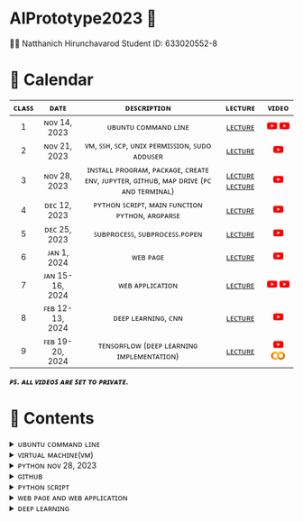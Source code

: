 # AIPrototype2023 🤖

🧑‍🎓 Natthanich Hirunchavarod Student ID: 633020552-8

# 📅 Calendar
|  ᴄʟᴀꜱꜱ  |     ᴅᴀᴛᴇ      |               ᴅᴇꜱᴄʀɪᴘᴛɪᴏɴ                        | ʟᴇᴄᴛᴜʀᴇ  | ᴠɪᴅᴇᴏ  |
|:-------:|:-------------:|:-----------------------------------------------:|:---------:|:--------:|
|   1     |  ɴᴏᴠ 14, 2023 | ᴜʙᴜɴᴛᴜ ᴄᴏᴍᴍᴀɴᴅ ʟɪɴᴇ                             | [ʟᴇᴄᴛᴜʀᴇ](lecture/LinuxCommandLine(บนเครื่อง).md) | [<img width="18" src="lecture/youtube.png"/>](https://youtu.be/AYuu9YOnjeM) [<img width="18" src="lecture/youtube.png"/>](https://youtu.be/6SzbohPKHw0)|
|   2     |  ɴᴏᴠ 21, 2023 | ᴠᴍ, ꜱꜱʜ, ꜱᴄᴘ, ᴜɴɪx ᴘᴇʀᴍɪꜱꜱɪᴏɴ, ꜱᴜᴅᴏ ᴀᴅᴅᴜꜱᴇʀ       | [ʟᴇᴄᴛᴜʀᴇ](lecture/UbuntuonCloudVM.md) | [<img width="18" src="lecture/youtube.png"/>](https://youtu.be/Dq0i3Oz0tYE)|
|   3     |  ɴᴏᴠ 28, 2023 | ɪɴꜱᴛᴀʟʟ ᴘʀᴏɢʀᴀᴍ, ᴘᴀᴄᴋᴀɢᴇ, ᴄʀᴇᴀᴛᴇ ᴇɴᴠ, ᴊᴜᴘʏᴛᴇʀ, ɢɪᴛʜᴜʙ, ᴍᴀᴘ ᴅʀɪᴠᴇ (ᴘᴄ ᴀɴᴅ ᴛᴇʀᴍɪɴᴀʟ) | [ʟᴇᴄᴛᴜʀᴇ](lecture/Python.md) [ʟᴇᴄᴛᴜʀᴇ](lecture/GitHubCommandLine.md) | [<img width="18" src="lecture/youtube.png"/>](https://youtu.be/_Ab1d2t4JsU)|
|   4     |  ᴅᴇᴄ 12, 2023 | ᴘʏᴛʜᴏɴ ꜱᴄʀɪᴘᴛ, ᴍᴀɪɴ ꜰᴜɴᴄᴛɪᴏɴ ᴘʏᴛʜᴏɴ, ᴀʀɢᴘᴀʀꜱᴇ  | [ʟᴇᴄᴛᴜʀᴇ](lecture/PythonScript.md) | [<img width="18" src="lecture/youtube.png"/>](https://youtu.be/VboIdvM2--w)|
|   5     |  ᴅᴇᴄ 25, 2023 |ꜱᴜʙᴘʀᴏᴄᴇꜱꜱ, ꜱᴜʙᴘʀᴏᴄᴇꜱꜱ.ᴘᴏᴘᴇɴ                      |  <a href="./lecture/PythonScript.md#ตอนใช้งาน">ʟᴇᴄᴛᴜʀᴇ</a> | [<img width="18" src="lecture/youtube.png"/>](https://youtu.be/TAAA8bLaDS0)|
|   6     |  ᴊᴀɴ 1, 2024 |ᴡᴇʙ ᴘᴀɢᴇ                      |  [ʟᴇᴄᴛᴜʀᴇ](lecture/Web.md) | [<img width="18" src="lecture/youtube.png"/>](https://youtu.be/2PnI5UpbXUc)|
|   7     |  ᴊᴀɴ 15-16, 2024 |ᴡᴇʙ ᴀᴘᴘʟɪᴄᴀᴛɪᴏɴ                      |  <a href="./lecture/Web.md#WebApplication">ʟᴇᴄᴛᴜʀᴇ</a> | [<img width="18" src="lecture/youtube.png"/>](https://youtu.be/hL2cL0S8K-Q) [<img width="18" src="lecture/youtube.png"/>](https://youtu.be/s2j0F4yo6TU)|
|   8     |  ꜰᴇʙ 12-13, 2024 |ᴅᴇᴇᴘ ʟᴇᴀʀɴɪɴɢ, ᴄɴɴ                          |  [ʟᴇᴄᴛᴜʀᴇ](lecture/DeepLearning.pdf) | [<img width="18" src="lecture/youtube.png"/>](https://youtu.be/jhlBLS2ATlo)|
|   9     |  ꜰᴇʙ 19-20, 2024 |ᴛᴇɴꜱᴏʀꜰʟᴏᴡ (ᴅᴇᴇᴘ ʟᴇᴀʀɴɪɴɢ ɪᴍᴘʟᴇᴍᴇɴᴛᴀᴛɪᴏɴ)   |  [ʟᴇᴄᴛᴜʀᴇ](lecture/TensorflowSequentialAPI.md) | [<img width="18" src="lecture/youtube.png"/>](https://youtu.be/BxMLE2KmuoM) [<img width="25" src="lecture/colab-logo.png"/>](https://colab.research.google.com/drive/1tnzSjm3yvZyTt9ICUBDvCvjE_tSGxKxm?usp=sharing)|

***ᴘꜱ. ᴀʟʟ ᴠɪᴅᴇᴏꜱ ᴀʀᴇ ꜱᴇᴛ ᴛᴏ ᴘʀɪᴠᴀᴛᴇ.***


# 👾 Contents
<details> 
  <summary>ᴜʙᴜɴᴛᴜ ᴄᴏᴍᴍᴀɴᴅ ʟɪɴᴇ </summary>
  
# Command Line พื้นฐานบน Ubuntu
## 1. คำสั่งพื้นฐาน
* list ทุกๆ file/folder ที่อยู่ใน folder ปัจจุบัน
  ```
  $ls
  ```
  ```
  $ls -{option}
  #ex
  $ls -ltr # บอกรายบละเอียดไฟล์
  ```
* ระบุตำแหน่งปัจจุบันที่เราอยู่ในระบบ
  ```
  $pwd
  ```  
  
## 2. การจัดการ Folder และ File
* create folder
  ```
  $mkdir {foldername}
  ```
* create file 
  ```
  $vi {filename}  # สร้างและเปิดไฟล์ขึ้นมาแก้ไข
  $vi {filename.py} # python file
  #กด i เพื่อแก้ไข
  #กด esc + :wq (ออกแบบ save สิ่งที่เราพิมพ์เข้าไป)
  #กด esc + :q! (ออกแบบไม่ save สิ่งที่อัปลงไป)
  ```
  เวลาจะพิมพ์ กด ***i*** แล้วมันจะขึ้นว่า ***INSERT*** แล้วถึงพิมพ์ได้
  หลังจากนั้นเมื่อพิมพ์เสร็จต้องการที่จะบันทึกให้กด ***esc*** แล้วพิมพ์ **:wq** (write and quit)
* เปิดไฟล์ขึ้นมาดูที่เขียนเฉยๆ
  ```
  $cat {filename}
  ```
* run code Python 
  ```
  $python {filename.py}
  ```
* delete folder
  ```
  $rm -R {foldername}
  ```
* delete file
  ```
  $rm {filename}
  ```
* เปลี่ยนชื่อ file
  ```
  $mv {file เดิม} {file ใหม่}
  $mv ./{file เดิม} ./{file ใหม่}
  # $mv file1 filex # เปลี่ยนชื่อจาก file1 เป็น filex
  ```
* change directory (เข้าไปในfolder)
  ```
  $cd {foldername}
  ```
* ออกจาก folder
  ```
  $cd # home
  $cd ~ # home
  $cd .. # ออกมา 1 step
  $cd ../.. # ออกมา 2 step
  ```
## 3. การ copy และการย้าย file/folder
ที่อยู่ของ File/Folder ในตอนสุดท้าย
![image](https://github.com/nattntn/AIPrototype2023/blob/main/lecture/%E0%B8%81%E0%B8%B2%E0%B8%A3%E0%B8%88%E0%B8%B1%E0%B8%94%E0%B8%81%E0%B8%B2%E0%B8%A3%E0%B9%84%E0%B8%9F%E0%B8%A5%E0%B9%8C.jpg)
* หลักการ
  ```
  $cp {ที่อยู่ต้นทางของ file/folder ที่ต้องการคัดลอก} {ที่อยู่ปลายทางที่ต้องการที่จะคัดลอก file/folder ไป}
  $mv {ที่อยู่ต้นทางของ file/folder ที่ต้องการย้าย} {ที่อยู่ปลายทางที่ต้องการที่จะย้าย file/folder ไป}
  ```
* Copy file
  ```
  $cp ./filex ~/testfolder1/testfolder1_1/. # ~ กลับไปที่ home ก่อน
  ```
  ```
  # copy file1 in testfolder1 to testfolder1_1_1
  $cp ./file1 ./testfolder1_1/testfolder1_1_1/.
  # cp ที่นี่/ชื่อไฟล์ ที่นี่/เข้าไปที่1_1/เข้าไปที่1_1_1/เอาไว้ตรงนี้
  ```
* Copy and change the file name
  คัดลอกไฟล์ 1 ไปที่ testfolder1_1_1 โดยให้มีชื่อว่า file2
  ```
  $cp ./file1 ./testfolder1_1/testfolder1_1_1/file2
  ```
* Copy folder
  ```
  # copy folder + change folder name แต่เอาไว้ที่เดิม
  $cp -R ./testfolder1_1_1 ./testfolder1_1_2
  ```
* Move file
  ```
  $ mv ./filex ~/testfolder2/. # ~ home
  $ mv ./filex ../../../testfolder2/.
  ```
# ยกเลิกคำสั่ง
> ctrl+c
# Homework
copy filex in testfolder1_1 to testfolder1_1_2 and change file name to filey
```
cp ./filex ~/testfolder1/testfolder1_1/testfolder1_1_2/filey
```
</details>

<details> 
  <summary>ᴠɪʀᴛᴜᴀʟ ᴍᴀᴄʜɪɴᴇ(ᴠᴍ) </summary>
  
![VM](https://github.com/nattntn/AIPrototype2023/blob/main/lecture/VM.jpg)
 # 1.การสร้าง VM
เข้า Azure -> Education -> VM -> Create a virtual machine
> password: Nat{National ID}_
 # 2. login/logout  VM จาก PC
 ```
 $ssh username@IP #login
 $exit #logout //จบ section
 ```
 # 3. Move file/folder in PC to Cloud and vice versa 
 __ตอนย้ายต้องอยู่ในเครื่องเท่านั้น!!__
* Format
  ```
  $scp {ที่อยู่ต้นทาง} {ที่อยู่ปลายทาง}
  ```
* ส่งไฟล์จากเครื่องเราไปบน Cloud
  ```
  $scp ./xxx nattntn@IP:/xxx/xxx/.
  $scp -r testfolder1/ nattntn@IP:/home/nattntn/. # cp folder in PC to Cloud
  ```
* ดึงไฟล์จาก cloud มาเครื่องเรา
  ```
  $scp nattntn@IP:/xxx/xxx/yyy.py /home/nattntn
  $scp nattntn@IP:/home/yoke/print.py /home/nattntn # move file from folder name york  on nattntn Cloud to PC
  ```
 # 4. Cloud Shell (ใช้ Terminal on Internet)
 > Shell.Azure.com
* ครั้งแรก ssh เข้า VM ก่อน
  ```
   $ssh username@IP #login
   $exit #logout //จบ section
  ```
* Upload file <ต้องอยู่บน shell แล้วค่อย scp to cloud >
  ```
  # 1. upload file on shell
  # 2. scp file to cloud
  $scp rog.png nattntn@IP:/~/. # ย้ายมาhome // ทำบนshell
  ```
  # 5. สร้างเครื่องที่ให้เพื่อนเข้ามาใช้บน Cloud เราร่วมกันได้
  * 1. สร้างเครื่องให้เพื่อน
    ```
    $sudo adduser {ชื่อเครื่อง} #sudo = super user (เจ้าของเครื่อง) do
    # password
    ```
  * 2. ให้เพื่อนลองเข้า Cloud ที่เราสร้าง บน เครื่องเพื่อน
    ```
    $ssh {ชื่อเครื่องที่สร้าง}@IP #IP super user
    $htop # ดูว่าเพื่อนเข้ามายัง
    ```
  * 3. แก้ไข Permission ของเครื่องที่สร้าง
    super user แก้ไขได้
    ```
    $sudo chmod 755 yoke # chmod = change mode // 7 = owner(r|w|x), 5 = group (r|-|x),5 =other (r|-|x)
    ```
</details>

<details> 
  <summary>ᴘʏᴛʜᴏɴ ɴᴏᴠ 28, 2023</summary>

# Install miniconda
[miniconda](https://docs.anaconda.com/free/miniconda/)
- 1. Install on cloud (VM)
```
mkdir -p ~/miniconda3
wget https://repo.anaconda.com/miniconda/Miniconda3-latest-Linux-x86_64.sh -O ~/miniconda3/miniconda.sh
bash ~/miniconda3/miniconda.sh -b -u -p ~/miniconda3
rm -rf ~/miniconda3/miniconda.sh
```
Paste and enter
```
~/miniconda3/bin/conda init bash
~/miniconda3/bin/conda init zsh
```
done!!
- 2. Exit VM
- 3. เข้า VM ใหม่ เพื่อให้ package ที่โหลดเพิ่มไปทำงาน
     ถ้าใช้ได้เเล้วจะเป็นแบบ
     >> (base) nattntn@nattntn:~$
   - check version python and test code
     ```
     (base) nattntn@nattntn:~$ python
     >>> print('xx')
         xx
     >>> exit() # ออกจาก python
     ```
- ย้ายไฟล์จาก cloud ของเพื่อน ลงเครื่องของเรา
  **ย้ายที่เครื่อง**
  ```
  $ nattntn@LAPTOP.......:~$ scp nattntn@IP:/home/yoke/{ชื่อไฟล์} /home/nattntn
  ```

# Install program in Linux 
- Format
  ```
  $ sudo snap install {ชื่อโปรแกรม}
  ```
  ex.
  ```
  $ sudo snap install ffmpeg  # มันจะทำการ download จาก internet ให้เลย
  or
  ```
  $ atp install {ชื่อโปรแกรม}
  ```
- **ทุกโปรแกรมจะมีคำสั่ง $man**
  ```
  $ man ls  # = manual ดูว่ามีคำสั่งอะไรให้เลือกใช้บ้าง
  ```
  or
  ```
  $ {ชื่อโปรแกรม} -h # บอกว่าโปรแกรมนี้มี option  อะไรให้ใช้บ้าง
  $ ffmpeg -h
  ```
  - ex.
  ```
  $ ls -l # ดูรายละเอียดไฟล์
  $ ls -lt # ดูรายละเอียดไฟล์แบบใหม่สุดอยู่บน
  $ ls -ltr # ดูรายละเอียดไฟล์แบบใหม่สุดอยู่ล่าง
  $ ls -ltrh # ดูรายละเอียดไฟล์แบบภาษาพูด --> ขนาดไฟล์ที่คนพูดกัน --> h=human
  ```
# Install package (ที่จำเป็น)
> Linux เวลาคนใช้ จะใช้ร่วมกันหลายคน **ดังนั้น**ถ้าเราโหลด program มาแบบ **sudo** คนอื่นก็จะสามารถใช้โปรแกรมเราได้ด้วย  
> *แต่ถ้าไม่อยากให้คนอื่นใช้ด้วย/งานเรา version ไม่ตรงกับงานคนอื่น* ก็สร้าง **"Environment"** ขึ้นมา เป็นโลกของเรา 1ใบ python ของเราคนเดียว

โดยปกติ
```>> (base) ```  คือ python version หลักที่ทุกคนใช้กัน ```ssh``` เข้ามาก็ใช้ได้เลยไม่ต้องมี env อะไร โดยจะเป็น **version ใหม่ล่าสุด**  
แต่บางอัน เช่น tensorflow ก็ใช้ได้เเค่กับ python version 3.8 ก็เลยต้องสร้าง env 😿

## [Create environment](https://conda.io/projects/conda/en/latest/user-guide/tasks/manage-environments.html#activating-an-environment)
**ต้องมี miniconda** **ต้องอยู่ใน VM**  
- 1. สร้าง Environment (แค่ตอนเริ่ม)
     ```
     $ conda create -n {ชื่อ env} python = {versionที่ต้องการ}
     ```
     ex.
     ```
     $ conda create -n deeptooth38 python = 3.8 # 3.8 จะโหลด v. ใหม่ล่าสุดของ 3.8 มา หรือถ้าเราต้องการเจาะจงก็ระบุลงไปได้เลย เช่น 3.8.2
     ```
- 2. เข้าไปใช้งาน env
       ```
       $ conda activate {ชื่อ env}
       ```
       ex.
       ```
       $ conda activate deeptooth38
       ```
       หน้าตาหลังจากเข้ามา ```(deeptooth38) nattntn@nattntn:$```
- 3. เลิกใช้งาน env (ก่อนจะไปใช้ env อื่น)
      ```
      $ conda deactivate {ชื่อ env}
      ```
      ex.
      ```
      $ conda deactivate deeptooth38
      ```
## Format install package
อยู่ใน VM และเข้า env แล้ว
```
$ conda install {ชื่อpackage}
```

## Install Pandas package
```
$ conda install pandas(=versionที่ต้องการ ถ้าไม่ระบุจะเป็น version ใหม่ล่าสุด)
```
- check ว่า install ได้
  ```
  $ import pandas #ได้
  ```
## Install Jupyter notebook package
```
$ conda install notebook
```
**แต่ยังไม่สามารถเรียกใช้ได้ ต้องใช้คำสั่งพิเศษในการเข้าใช้งาน ```ssh -L ```(tunnel)**

### [Tunnel](https://www.techtarget.com/searchsecurity/tutorial/How-to-use-SSH-tunnels-to-cross-network-boundaries#:~:text=The%20%2DL%20option%20is%20used,to%20access%20a%20remote%20resource.)
> The -L option is used to bind a port on the local machine with a remote port at the remote destination IP address. The port is bound through the connection to the user account at the ssh_server.  
![image](https://github.com/nattntn/AIPrototype2023/blob/main/lecture/ssh_local_port_forwarding_tunnel.png)

- syntax:
  ```
  $ ssh -L local_port:remote_destination:remote_port user@ssh_server
  ```

  ### section
  > ใน VM มี section ในการทำงาน โดยหากเราหลุดจาก VM/exit ทุกอย่างที่ run ไว้ก็จะหาย
    ซึ่งการ run code ใน jupyter ต้องใช้ระยะเวลา ดังนั้นจึงทีสิ่งที่เรียกว่า **screen** เข้ามาช่วยให้เวลาเราออกจาก VM สิ่งที่เรา run ทิ้งไว้จะไม่หยุด หากเรา run ค้างไว้ใน screen
  
  ![image](https://github.com/nattntn/AIPrototype2023/blob/main/lecture/section.jpg)
  
  ### Screen
  > screen  คือการสร้าง section ใหม่ขึ้นมา โดยที่มันจะไม่เชื่อมกับ ```ssh`` ซึ่งมันก็จะ run ต่อไปเรื่อยๆ จนกว่าเราจะปิด screen / ปิด VM (ใน Azure)/คอม??
- 1. สร้าง Screen
    ```
    $ screen -S {ชื่อscreen} # S = start /section
    # ex
    $ screen -S sc1
    ```
    มันจะเข้าไปใน screen --> ``` ctrl+a``` ยกนิ้วขึ้น แล้วกด ```d```(detach) คือการตัดตัวเองออกมาจาก screen แต่ screen ยัง  run อยู่ เพราะเราไม่ได้ปิด
- 2. เข้าไปใน screen ที่สร้าง
     ```
     $ screen -R {ชื่อscreen}
     # ex
     $ screen -R sc1
     ```
     - 1. ลองออกจาก ssh
       ออกจาก screen ``` ctrl+a``` ยกนิ้วขึ้น แล้วกด ```d``` แล้ว ```exit``ออกจาก ssh
     - 2. เข้า ssh แล้ว เข้า screen ใหม่ จะเห็นว่า ที่ run ค้างไว้ยังคง run อยู่ เเม้เราจะ**ออกจาก ssh**
- 3. ปิด screen /(delete?)
     ``` ctrl+a``` ยกนิ้วขึ้น แล้วกด ```k```(kill)
- 4. ดูว่ามี screen อะไรบ้าง /(ที่รันอยู่??)

### จะใช้ jupyter notebook
- 1. เข้า VM
     ``` ssh username@IP```
- 2. สร้าง screen
  ```
  $ screen -S notebook
  ```
- 3. activate env
     ```
     $ conda activate deeptooth38
     ```
- 4. run jupyter
     ```
     $jupyter notebook
     ```
- 5. ออกจาก screen  
     ``` ctrl+a``` ยกนิ้วขึ้น แล้วกด ```d```
- 6. ออกจาก ssh
     ``` exit```
- 7. เข้า VM แบบ**Tunnel**
     format
     ```
     $ ssh -L myport:localhost:screenport username@IP
     ```
     ex.
     ```
     $ ssh -L 8866:localhost:8888 nattntn@IP
     ```
- 8. เข้าไปใน screen ที่สร้าง
     ```
     $ screen -R notebook
     ```
- 9.  copy URL มา แล้วไปวางไว้ที่ช่อง search บน browser แล้วเปลี่ยนจาก port 8888 เป็น 8866  
     **ตอนนี้อยู่ในเครื่องเราแล้ว runได้นานเท่าที่ต้องการ**
</details>

<details> 
  <summary>ɢɪᴛʜᴜʙ</summary>
  
# Setting your Git username for every repository on your computer (1st)
**on vm**

## [Set a Git username:](https://docs.github.com/en/get-started/getting-started-with-git/setting-your-username-in-git)
```
git config --global user.name "nattntn"   # "{ชื่อgithubเรา}"
```

## [Set a Git email:](https://docs.github.com/en/account-and-profile/setting-up-and-managing-your-personal-account-on-github/managing-email-preferences/setting-your-commit-email-address)
```
git config --global user.email "natthanich.h@kkumail.com" # "YOUR_EMAIL_sign in git"
```

# Clone GitHub 
- 1. สร้าง folder รวบรวม code
```
$ mkdir codes
```
- 2. เข้า GitHub ที่ต้องการ clone
- 3. กด ที่  **<> codes** ---> **HTTPS**---> **copy**
 
     
     <img src="https://github.com/nattntn/AIPrototype2023/blob/main/lecture/clone%20git.png" width="400" height="400" />
- 4. clone (load repository to your VM)
     ```
     $ git clone https://github.com/nattntn/AIPrototype2023.git
     ```
# Up file/code to GitHub on Internet
- 1. แก้ README (ลอง)
     ```
     $ vi README.md
     ```
- 2. check ว่า file ไหนถูกแก้ไขไปบ้าง
     ```
     $ git status
     ```
- 3. save file ลงบน GitHub on Internet
     ```
     $ git add "{filename}"
     $ git commit -m "{comment}"
     $ git push  # push file to GitHub
     ```
     > username: nattntn  
     > password: [personal access token on GitHub](https://stackoverflow.com/questions/68775869/message-support-for-password-authentication-was-removed?fbclid=IwAR0AMgckkSa4nNCk67TvtlVrZLl1LF_t3ssdQ5mq32emEpDgSLTT_LHYLOE)  
     > <img src="https://github.com/nattntn/AIPrototype2023/blob/main/lecture/personal%20access%20token%20on%20github.png" width = "400" heigth="200"/>


# Clone GitHub to your PC
**on PC**
## 1.เชื่อม Folder ที่ทำให้ PC(your window) เห็น Terminal(Ubuntu)
**ทำให้เราสามารถแก้ Code บน VS Code ได้**
- 1. ออกมาให้เห็น File บน systems
     ```
     $ cd ../..
     ```
- 2. เข้าไปใน drive ในเครื่องทั้งหมด (c d e)
     ```
     $ cd /mnt
     ```
 - 3. เข้าไปใน drive C
      ```
      $ cd /c
      ```
 - 4. สร้าง drive ที่เชื่อมกันระหว่าง forder ของ window กับ Terminal
      ```
      :/mnt/c$ mkdir Ubuntu #มี Ubuntu ในเครื่องแล้ว
      ```
 - 5. ``cd``กลับมาอยู่ที่ /home/nattntn
 - 6. สร้าง forder บน Terminal ที่จะเอาไว้เชื่อมกับ PC
   ```
   $ mkdir Outside
   ```
- 7. link drive in your PC and terminal
     *format*
     ```
     ln -s {drive ต้นทางที่จะ link} {ที่อยู่ปลายทางที่จะเก็บ} # ln = link, s = Symbolic (link แบบไม่ย้ายไฟล์มา)
     ```
     *ex.*
     ```
     /home/nattntn/outside:$ ln -s /mnt/c/Ubundu /home/nattntn/outside
     ```
     **ตอนนี้ เมื่อเราลากไฟล์อะไรมาใส่ใน file Ubuntu on window  มันก็จะมาอยู่บน teminal file outside ของเราด้วย**

## 2. Setting your Git username for every repository on your computer (1st)
**on PC**

### [Set a Git username:](https://docs.github.com/en/get-started/getting-started-with-git/setting-your-username-in-git)
```
git config --global user.name "nattntn"   # "{ชื่อgithubเรา}"
```

### [Set a Git email:](https://docs.github.com/en/account-and-profile/setting-up-and-managing-your-personal-account-on-github/managing-email-preferences/setting-your-commit-email-address)
```
git config --global user.email "natthanich.h@kkumail.com" # "YOUR_EMAIL_sign in git"
```

### Clone GitHub 
- 1. เข้า GitHub ที่ต้องการ clone
- 2. กด ที่  **<> codes** ---> **HTTPS**---> **copy**
 
     
     <img src="https://github.com/nattntn/AIPrototype2023/blob/main/lecture/clone%20git.png" width="400" height="400" />
- 3. clone (load repository to your terminal/PC)
     ```
     nattntn:LAP..:~outside/Ubuntu$ git clone https://github.com/nattntn/AIPrototype2023.git
     ```
</details>

<details> 
  <summary>ᴘʏᴛʜᴏɴ ꜱᴄʀɪᴘᴛ</summary>
  
# อธิบายว่าวันที่ 12/12/66 จะเรียนอะไร

> ปกติเวลาเขียน code จะมีทั้งแบบ **.ipynb** กับ **.py**  
> วันนี้จะมาเรียนเขียน Python Scrip (.py) ที่run บน command line  
> และ step  ในการเขียน code ก่อนไป run บน server จริง ๆ

# Step ในการ code file.py

1. เปิด terminal ในเครื่องเรา  ``` $ cd outside/Ubuntu/AIPrototype2023```
2. ```$ git pull```  ดึงไฟล์ล่าสุดจาก internet ลงมา **ต้องทำก่อน code ทุกครั้ง**
3. ssh เข้า VM
4. มาอยู่ที่หน้า  terminal ที่อยู่เครื่องเรา
5. สร้างไฟล์ . py ในเครื่องเรา

    ```
   $ code firstpy.py
   # ถ้ายังไม่มี file คำสั่ง code จะสร้าง file  ใหม่
   # ถ้ามี file แล้ว คำสั่ง code จะไปดึง file name นี้มาแก้ไข
   ```
   พิมพ์  ``` print("First py")``` แล้ว save in VS code
   
7. ออกมา ```$ ls``` ดูfile ใน terminal
8. up ขึ้น GitHub
 
   ```
   $ git status
   $ git add {file name}
   $ git commit -m "comment"
   $ git push
   ```
   
9. เข้า ไปที่ VM แล้วดูว่าเรามี env  อะไรที่สร้างไว้เเล้ว
 
   ```
   (base)  : $ conda env list
   ```
   
10. activate env

     ```
    $ conda activate deeptooth38
    ````
     
12. run firstpy.py

     ```
    (deeptooth38)  :$ python firstpy.py
    ```
    output
    > First py

# [Python Main Function](https://www.geeksforgeeks.org/python-main-function/)
> Main Function ใช้ควบคุม flow ของ program โดยลำดับการทำงานจะทำตาม Main fc
> ดังนั้น จึง**จำเป็น**ต้องมี Main fc เพื่อที่เวลาเริ่ม program มา จะได้รู้ว่าต้อง run อะไรก่อน โดยดูจาก main fc (ถ้าไม่มีอะไรต้อง run ก่อน)

 ```javascript
// Python program to demonstrate 
// main() function 


print("Hello") 

// Defining main function 
def main(): 
	print("hey there")  // have only process


// Using the special variable 
// __name__ 
if __name__=="__main__": 
	main()
```
Output  
> Hello  
> hey there


# รับ input จากภายนอก  
[Argparse](https://docs.python.org/3/library/argparse.html)
> code ที่ดี ถ้าเสร็จแล้วไม่ควรมาแก้ซ้ำๆ ถ้าจะแก้แค่ input เฉยๆ 
``` javascript
import argparse  

def parse_input(): // จำแนก input 
    parser = argparse.ArgumentParser() // เรียก Parser มาใช้

// กำหนด argument ของ input กี่ตัวก็ได้แล้วแต่เรา

    parser.add_argument( // กำหนด argument โดย input ตัวแรกจะใส่คำว่า "--num" เพื่อให้เอาตัวเลขไปใช้ใน code ของเราได้
        '--num',
        type=int,
        required=True, // ถ้าไม่ใส่argument นี้ code จะ error
        help= 'input for the multiplyby9 function' // เพื่อเอาไว้ดูว่า argument นี้เราเอาไว้เติมอะไร    
    )
    parser.add_argument( //ใส่  input เข้าไปอีกตัว
        '--xx',
        type=int,
        default=7,
        help= 'input for xx'     
    )
    args = parser.parse_args()
    return args // return ค่าที่เก็บมา

def printHello():
    print("Hello world!") // have only process

def multiplyby9(inputV):
    print(9*inputV) // have input and process

if __name__ == "__main__":
    input_v = parse_input() // ดึง input ที่ใส่เข้ามาก่อน
    print(f'the input XX is {input_v.xx}')//.xx เอา ตห.ที่ xx  มาแสดงผล
    print('we are in the main function')
    multiplyby9(input_v.num)
    printHello()
```

``--`` input หลายตัว   
``-`` input ตัวเดียว
## ตอนใช้งาน
```$ python firstpy.py --num {numberที่ต้องการ}```  
```$ python firstpy.py --help```
output 
> the input XX is {xx}  
> we are in the main function
> 9*inputV (ตัวเลขที่คูณแล้ว)  
> Hello world!

# ใช้_Python_สั่งงาน_Program_อื่น_25/12/66
[subprocess package](https://docs.python.org/3/library/subprocess.html)
- run code ซ้ำ ๆ ธรรมดา
- .Popen  ดึง output จาก Program อื่น มาใช้ต่อ
  
> file python  แบบพิเศษที่สามารถไปเรียกใช้ **program** อื่น หรือ **python** อื่นๆ ที่เขียนจบแล้วมาใช้ร่วม เพื่อลดการเขียน Code ซ้ำซ้อน  
> เราจะต้องใช้ subprocess เมื่อ...  
> ต้องการ run งานร่วมกับ Program สำเร็จรูปอื่น ๆ หรือ code python  อื่น ๆ ที่เขียนเสร็จแล้ว

## basic terminal command
### ถ้า run ```$ python python_subprocess``` แบบให้ดูรายละเอียดไฟล์
```javascript
import subprocess // สำหรับ run terminal command (ทุกอันที่สามารถ run บน terminal ได้เราจะสามารถใช้ subprocess run ได้)// นำที่มี Output/~output มาแสดง

if __name__ == "__main__":
    //basic terminal command
    subprocess.run(["ls", "-ltr"]) // command ใน subprocess จะเขียนเป็น list ช่องว่าง ใช้  ,
```
git push to GitHub  
เข้า VM ```ssh``  
git pull  
output  
> <img src="https://github.com/nattntn/AIPrototype2023/blob/main/lecture/output_subprocess.jpg" width = "600" heigth="600"/>

### ถ้า run ```$ python python_subprocess``` แบบให้ดูรายละเอียดไฟล์ แล้วถ้ามี testfolder1 ให้ลบ
```javascript
import subprocess // สำหรับ run terminal command (ทุกอันที่สามารถ run บน terminal ได้เราจะสามารถใช้ subprocess run ได้)// นำที่มี Output/~output มาแสดง

if __name__ == "__main__":
    //basic terminal command
    subprocess.run(["ls", "-ltr"]) // command ใน subprocess จะเขียนเป็น list ช่องว่าง ใช้  ,
    subprocess.run(["rm","-r","/้home/nattntn/testfolder1"])//ลบ testfolder1
```
git push to GitHub  
เข้า VM ```ssh``  
git pull  
output  
### ถ้า run ```$ python python_subprocess``` แล้วให้มัน run file ``firstpy.py``

```javascript
import subprocess // สำหรับ run terminal command (ทุกอันที่สามารถ run บน terminal ได้เราจะสามารถใช้ subprocess run ได้)// นำที่มี Output/~output มาแสดง

if __name__ == "__main__":
    print('first run num = 100 xx= 90') \\ แค่ print
    subprocess.run(["python","firstpy.py", "--num", "100","--xx", "90"])
    print("-"*80)
    print('second run num = -10 xx= -90')
    subprocess.run(["python","firstpy.py", "--num", "-10","--xx", "-90"])
    print("-"*80)
    print('third run num = 0')
    subprocess.run(["python","firstpy.py", "--num", "0"])
    print("-"*80)
```

git push to GitHub  
เข้า VM ```ssh``  
git pull  
output  
> <img src="https://github.com/nattntn/AIPrototype2023/blob/main/lecture/output_subprocess_2.jpg" width = "600" heigth="600"/>

### ถ้า run ```$ python python_subprocess``` แล้วให้มันสามารถเอา output จาก Program อื่นไปใช้งานต่อได้ 
```Popen``` --> เพื่อไปรับ  output
```javascript
import subprocess // สำหรับ run terminal command (ทุกอันที่สามารถ run บน terminal ได้เราจะสามารถใช้ subprocess run ได้)// นำที่มี Output/~output มาแสดง

if __name__ == "__main__":
    //use output from other program
    process_output = subprocess.Popen(["python","firstpy.py", "--num", "0"],
                                      stdout=subprocess.PIPE,
                                      stderr=subprocess.PIPE)
//process_output เก็บ output , error 
    out, err = process_output.communicate()
    print(out.decode('utf-8')) // เรียกดู output
    print(len(out.decode('utf-8'))) // นับจำนวนพยางค์ชนะ Output


    //HW เขียน subprocess sum output ทั้งหมดของ command 3 อันข้างบน (ตัวเลขก่อน Hello world!)
```
git push to GitHub  
เข้า VM ```ssh``  
git pull  
output  
> <img src="https://github.com/nattntn/AIPrototype2023/blob/main/lecture/output_subprocess_3.jpg" width = "600" heigth="600"/>


# HW เขียน subprocess sum output ทั้งหมดของ command 3 อันข้างบน (ตัวเลขก่อน Hello world!)
[python_subprocess_HW1](https://github.com/nattntn/AIPrototype2023/blob/main/python_subprocess_HW1.py)
 1. ``$ vi python_subprocess_HW1.py`` แก้เลข ต่างๆ
 2. `` git checkout python_subprocess_HW1.py`` ให้ไฟล์นี้กลับไปเหมือนตอนแรกที่ยังไม่แก้เลข
 3. ``git pull`` ดูการเปลี่ยนแปลง
</details>

<details> 
  <summary>ᴡᴇʙ ᴘᴀɢᴇ ᴀɴᴅ ᴡᴇʙ ᴀᴘᴘʟɪᴄᴀᴛɪᴏɴ</summary>

# WEB (1/2/67)
## การสร้าง web มี 3 แบบ
- 1. **Web page**
  > เป็น web ที่เราเอาข้อมูลของเราใส่เข้าไป เพื่อให้คนอื่นเข้ามาดูข้อมูลของเรา  
  > ภาษาที่ใช้ **HTML**(จัดรูปแบบบหน้า), **CSS**(ช่วย HTML ในการจัดหน้าให้สวยงาม), **javascript** (ควบคุมการทำงาน การกดปุ่มของเครื่อง)
- 2. **Web application**
  > ภาษาที่ใช้ **HTML**(จัดรูปแบบบหน้า), **CSS**(ช่วย HTML ในการจัดหน้าให้สวยงาม), **javascript** (ควบคุมการทำงาน การกดปุ่มของเครื่อง)
  > **+ Server side script** (ใช้ในการคิดคำนวณผลลัพทธ์)  
     >> Server side script เช่น Python (Flask package) : ทำให้ user run บน com ที่ไม่ต้องแรงมากได้เพราะมัน run บน  server และทำให้ code ของ dev ไม่หลุดไปไหน
- 3. **Web service**
  > ใช้แค่ Server side script Python (Flask package)  เพราะไม่ได้ต้องการให้คนมาใข้

# WebPage
<br/>
<div align="center" >
  <img class="logo"src="https://github.com/nattntn/AIPrototype2023/blob/main/lecture/logo3.svg" style="float: center;" style="transform: scale(0.2);">  
</div>

<div align="center" >
  <a href="https://nattntn.github.io/DentAI_webpage/">DentAI</a>  
  <a href="https://github.com/nattntn/DentAI_webpage">Source Code</a>  
</div>

## How to activate web page on GitHub
<img src="https://github.com/nattntn/AIPrototype2023/blob/main/lecture/activate%20web%20page.jpg" width = "600" heigth="600"/>

# WebApplication
<br/>
<div align="center" >
  <img class="logo"src="https://github.com/nattntn/AIPrototype2023/blob/main/lecture/logo3.svg" style="float: center;" style="transform: scale(0.2);">  
</div>

<div align="center" >
  <a href="#">DentAI</a>  
  <a href="https://github.com/NarawitPrathansap/Webapp">Source Code</a>  
</div>

## Workflow of our system
<div align="center" >
   <img class="logo"src="https://github.com/nattntn/AIPrototype2023/blob/main/lecture/workflow%20of%20our%20system.svg" style="float: center;">
</div>
</details>

<details> 
  <summary>ᴅᴇᴇᴘ ʟᴇᴀʀɴɪɴɢ</summary>

# Perceptron
<br/>
<div align="center" >
    <img class="Sigmoid"src="https://miro.medium.com/v2/resize:fit:1400/1*KNZZYteeBqkJViS1_LT1CQ.gif" style="float: center;" >  
</div>

# [Activation Function for Deep Learning](https://machinelearningmastery.com/choose-an-activation-function-for-deep-learning/)
> activation function หรือ transfer function  เป็น ฟังก์ชันในโครงข่ายประสาทเทียมที่กำหนดวิธีการแปลงผลรวมถ่วงน้ำหนักของ input ให้เป็น output (กำหนดค่าให้อยู่ในเกณฑ์ ที่กำหนด)

## Activation for Hidden Layers
   
  - Rectified Linear Activation (ReLU) **นิยม**
  - Logistic (Sigmoid)
  - Hyperbolic Tangent (Tanh)

   ### Rectified Linear Activation (ReLU)
  <br/>
  <div align="center" >
       <img class="RELU"src="https://github.com/nattntn/AIPrototype2023/blob/main/lecture/RELU_activation.jpg" style="float: center;" >  
  </div>
  
  > The ReLU function is calculated as follows:  
  > max(0.0, x)

  **หมายความว่า ถ้าค่า Weighted Sum ที่ได้หลังจากรวม(Input x Weight) ทุกค่าแล้ว มี ค่าต่ำกว่า 0 จะให้ output เป็น 0 โดยทันที หากค่ามากกว่าหรือเท่ากับ 0 ก็จะได้ output เป็นค่านั้น ๆ**


  ### Logistic (Sigmoid)
  <br/>
  <div align="center" >
       <img class="Sigmoid"src="https://github.com/nattntn/AIPrototype2023/blob/main/lecture/sigmoid_activation.png" style="float: center;" >  
  </div>
   
  > range (0, 1)
  > ฟังก์ชันเป็น Curve รูปตัว S 

  **หมายความว่า ถ้าค่า Weighted Sum ที่ได้หลังจากรวม(Input x Weight) ทุกค่าแล้ว Output จะมีค่าระหว่าง 0 – 1 ดังนั้นจึงเหมาะกับงานที่คำตอบเป็นแบบ binary (0,1) โดยยิ่ง Probability มาก (ลู่ 
    เข้าหา 1) output ที่ได้จะเป็น 1 ในขณะที่ถ้า Probability (ลู่เข้าหา 0) output ที่ได้จะเป็น 0**


  ### Hyperbolic Tangent (Tanh))
  <br/>
  <div align="center" >
       <img class="Tanh"src="https://github.com/nattntn/AIPrototype2023/blob/main/lecture/Tanh_activation.png" style="float: center;" >  
  </div>
   
  > range (-1, 1)
  > คล้าย Sigmoid และ ฟังก์ชันเป็น Curve รูปตัว S

## Activation for Output Layers

  - Linear
  - Logistic (Sigmoid)
  - Softmax

### Linear
  <br/>
  <div align="center" >
       <img class="Linear"src="https://miro.medium.com/v2/resize:fit:1400/1*tldIgyDQWqm-sMwP7m3Bww.png" style="float: center;" >  
  </div>

  > range (-infinity, infinity)

### Softmax
  <br/>
  <div align="center" >
       <img class="Softmax"src="https://ambrapaliaidata.blob.core.windows.net/ai-storage/articles/6.jpg" style="float: center;" >  
  </div>

  # การสร้าง Neural Network ด้วย Tensorflow Sequential API 
1. Sequential (ง่าย แต่สร้างได้แต่แบบไม่ซับซ้อน (วิ่งได้เเต่แบบเส้นตรง))
2. Functional (ยากขึ้นมาอีกนิด แต่สามารถปรับเส้นทาง ให้มีความซับซ้อนได้)
3. Subclassing (ยากสุด แต่สามารถแก้ไขได้ตามที่เราต้องการ)

# Sequential
## Import
```
import tensorflow as tf # run
from tensorflow import keras #API / UI
from tensorflow.keras import layers
```
## Define type 1 
```
# Define Sequential model witn 3 layers
model = keras.Sequential(
    [
     keras.Input(shape=(4,)),
     layers.Dense(2, activation="relu",name="layer1"),
     layers.Dense(3, activation="relu",name="layer2"),
     layers.Dense(5, activation="softmax",name="output")
    ]
)
```
## Define type 2
```
model2 = keras.Sequential()
model2.add(keras.Input(shape=(4,)))
model2.add(layers.Dense(2, activation="relu"))
model2.add(layers.Dense(3, activation="relu"))
model2.add(layers.Dense(5, activation="softmax"))
```

# Functional
## Import
``` 
import numpy as np
import tensorflow as tf
from tensorflow import keras
from tensorflow.keras import layers
```
## create model
```
input_images = keras.Input(shape=(32, 32, 3), name="img") # input shape shape=(32, 32, 3)
model = layers.Conv2D(32, (3, 3), activation="relu", name="conv1")(input_images) # (input_images) input จาก output  layer ก่อนหน้า
model = layers.MaxPooling2D((2, 2), name="maxpool1")(model)
model = layers.Conv2D(64, (3, 3), activation='relu', name="conv2")(model)
model = layers.MaxPooling2D((2, 2), name="maxpool2")(model)
model = layers.Conv2D(64, (3, 3), activation='relu', name="conv3")(model)
model = layers.Flatten(name="Flatten")(model)
model = layers.Dense(64, activation='relu', name="activation")(model)
output = layers.Dense(10, name="output")(model)

my_model = keras.Model(input_images, output, name = "mymodel")
```

# ResNet
มี skip connection
```
inputs = keras.Input(shape=(32, 32, 3), name="img")
x = layers.Conv2D(32, 3, activation="relu")(inputs)
x = layers.Conv2D(64, 3, activation="relu")(x)
block_1_output = layers.MaxPooling2D(3)(x)

x = layers.Conv2D(64, 3, activation="relu", padding="same")(block_1_output)
x = layers.Conv2D(64, 3, activation="relu", padding="same")(x)
block_2_output = layers.add([x, block_1_output]) # รับ output ทั้งแบบปกติ และ ที่เป็น skip connection

x = layers.Conv2D(64, 3, activation="relu", padding="same")(block_2_output)
x = layers.Conv2D(64, 3, activation="relu", padding="same")(x)
block_3_output = layers.add([x, block_2_output])

x = layers.Conv2D(64, 3, activation="relu")(block_3_output)
x = layers.GlobalAveragePooling2D()(x) # sum ออกมาเป็นเส้นยาวๆ
x = layers.Dense(256, activation="relu")(x)
x = layers.Dropout(0.5)(x)
outputs = layers.Dense(10)(x)

resnet_model = keras.Model(inputs, outputs, name="toy_resnet")
resnet_model.summary()
```

# Tensorflow Data Pipeline  
- [data augmentation](https://machinelearningmastery.com/how-to-configure-image-data-augmentation-when-training-deep-learning-neural-networks/)
- ระบุ path
  - 1. flow_from_directory
  - 2. flow_from_dataframe

  
  
</details>

    
    
  
  
 
 
  


  

